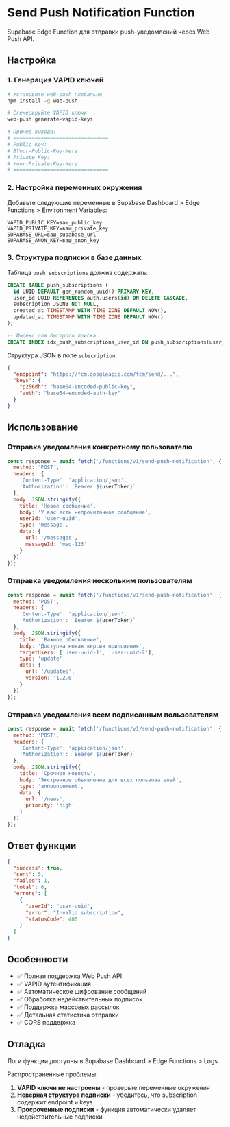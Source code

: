 # Send Push Notification Function

Supabase Edge Function для отправки push-уведомлений через Web Push API.

## Настройка

### 1. Генерация VAPID ключей

```bash
# Установите web-push глобально
npm install -g web-push

# Сгенерируйте VAPID ключи
web-push generate-vapid-keys

# Пример вывода:
# ===============================
# Public Key:
# BYour-Public-Key-Here
# Private Key:
# Your-Private-Key-Here
# ===============================
```

### 2. Настройка переменных окружения

Добавьте следующие переменные в Supabase Dashboard > Edge Functions > Environment Variables:

```env
VAPID_PUBLIC_KEY=ваш_public_key
VAPID_PRIVATE_KEY=ваш_private_key
SUPABASE_URL=ваш_supabase_url
SUPABASE_ANON_KEY=ваш_anon_key
```

### 3. Структура подписки в базе данных

Таблица `push_subscriptions` должна содержать:

```sql
CREATE TABLE push_subscriptions (
  id UUID DEFAULT gen_random_uuid() PRIMARY KEY,
  user_id UUID REFERENCES auth.users(id) ON DELETE CASCADE,
  subscription JSONB NOT NULL,
  created_at TIMESTAMP WITH TIME ZONE DEFAULT NOW(),
  updated_at TIMESTAMP WITH TIME ZONE DEFAULT NOW()
);

-- Индекс для быстрого поиска
CREATE INDEX idx_push_subscriptions_user_id ON push_subscriptions(user_id);
```

Структура JSON в поле `subscription`:

```json
{
  "endpoint": "https://fcm.googleapis.com/fcm/send/...",
  "keys": {
    "p256dh": "base64-encoded-public-key",
    "auth": "base64-encoded-auth-key"
  }
}
```

## Использование

### Отправка уведомления конкретному пользователю

```javascript
const response = await fetch('/functions/v1/send-push-notification', {
  method: 'POST',
  headers: {
    'Content-Type': 'application/json',
    'Authorization': `Bearer ${userToken}`
  },
  body: JSON.stringify({
    title: 'Новое сообщение',
    body: 'У вас есть непрочитанное сообщение',
    userId: 'user-uuid',
    type: 'message',
    data: {
      url: '/messages',
      messageId: 'msg-123'
    }
  })
});
```

### Отправка уведомления нескольким пользователям

```javascript
const response = await fetch('/functions/v1/send-push-notification', {
  method: 'POST',
  headers: {
    'Content-Type': 'application/json',
    'Authorization': `Bearer ${userToken}`
  },
  body: JSON.stringify({
    title: 'Важное обновление',
    body: 'Доступна новая версия приложения',
    targetUsers: ['user-uuid-1', 'user-uuid-2'],
    type: 'update',
    data: {
      url: '/updates',
      version: '1.2.0'
    }
  })
});
```

### Отправка уведомления всем подписанным пользователям

```javascript
const response = await fetch('/functions/v1/send-push-notification', {
  method: 'POST',
  headers: {
    'Content-Type': 'application/json',
    'Authorization': `Bearer ${userToken}`
  },
  body: JSON.stringify({
    title: 'Срочная новость',
    body: 'Экстренное объявление для всех пользователей',
    type: 'announcement',
    data: {
      url: '/news',
      priority: 'high'
    }
  })
});
```

## Ответ функции

```json
{
  "success": true,
  "sent": 5,
  "failed": 1,
  "total": 6,
  "errors": [
    {
      "userId": "user-uuid",
      "error": "Invalid subscription",
      "statusCode": 400
    }
  ]
}
```

## Особенности

- ✅ Полная поддержка Web Push API
- ✅ VAPID аутентификация
- ✅ Автоматическое шифрование сообщений
- ✅ Обработка недействительных подписок
- ✅ Поддержка массовых рассылок
- ✅ Детальная статистика отправки
- ✅ CORS поддержка

## Отладка

Логи функции доступны в Supabase Dashboard > Edge Functions > Logs.

Распространенные проблемы:
1. **VAPID ключи не настроены** - проверьте переменные окружения
2. **Неверная структура подписки** - убедитесь, что subscription содержит endpoint и keys
3. **Просроченные подписки** - функция автоматически удаляет недействительные подписки
